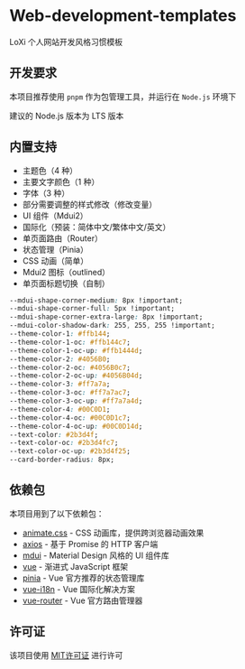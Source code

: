 # Web-development-templates

LoXi 个人网站开发风格习惯模板

## 开发要求

本项目推荐使用 `pnpm` 作为包管理工具，并运行在 `Node.js` 环境下

建议的 Node.js 版本为 LTS 版本

## 内置支持

- 主题色（4 种）
- 主要文字颜色（1 种）
- 字体（3 种）
- 部分需要调整的样式修改（修改变量）
- UI 组件（Mdui2）
- 国际化（预装：简体中文/繁体中文/英文）
- 单页面路由（Router）
- 状态管理（Pinia）
- CSS 动画（简单）
- Mdui2 图标（outlined）
- 单页面标题切换（自制）

```css
--mdui-shape-corner-medium: 8px !important;
--mdui-shape-corner-full: 5px !important;
--mdui-shape-corner-extra-large: 8px !important;
--mdui-color-shadow-dark: 255, 255, 255 !important;
--theme-color-1: #ffb144;
--theme-color-1-oc: #ffb144c7;
--theme-color-1-oc-up: #ffb1444d;
--theme-color-2: #4056B0;
--theme-color-2-oc: #4056B0c7;
--theme-color-2-oc-up: #4056B04d;
--theme-color-3: #ff7a7a;
--theme-color-3-oc: #ff7a7ac7;
--theme-color-3-oc-up: #ff7a7a4d;
--theme-color-4: #00C0D1;
--theme-color-4-oc: #00C0D1c7;
--theme-color-4-oc-up: #00C0D14d;
--text-color: #2b3d4f;
--text-color-oc: #2b3d4fc7;
--text-color-oc-up: #2b3d4f25;
--card-border-radius: 8px;
```

## 依赖包

本项目用到了以下依赖包：

- [animate.css](https://animate.style) - CSS 动画库，提供跨浏览器动画效果
- [axios](https://axios-http.com) - 基于 Promise 的 HTTP 客户端
- [mdui](https://mdui.org) - Material Design 风格的 UI 组件库
- [vue](https://vuejs.org) - 渐进式 JavaScript 框架
- [pinia](https://pinia.vuejs.org) - Vue 官方推荐的状态管理库
- [vue-i18n](https://vue-i18n.intlify.dev) - Vue 国际化解决方案
- [vue-router](https://router.vuejs.org) - Vue 官方路由管理器

## 许可证

该项目使用 [MIT许可证](LICENSE) 进行许可

